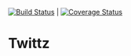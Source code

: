 [![Build Status](https://travis-ci.org/blazed/twittz.svg?branch=master)](https://travis-ci.org/blazed/twittz) | [![Coverage Status](https://coveralls.io/repos/blazed/twittz/badge.svg?branch=master&service=github)](https://coveralls.io/github/blazed/twittz?branch=master)

# Twittz
